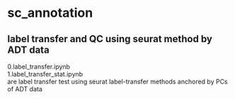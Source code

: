# sc_annotation

## label transfer and QC using seurat method by ADT data
0.label_transfer.ipynb  
1.label_transfer_stat.ipynb  
are label transfer test using seurat label-transfer methods anchored by PCs of ADT data
